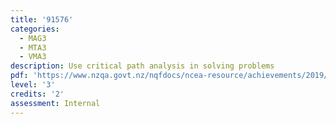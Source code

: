 ```yaml
---
title: '91576'
categories:
  - MAG3
  - MTA3
  - VMA3
description: Use critical path analysis in solving problems
pdf: 'https://www.nzqa.govt.nz/nqfdocs/ncea-resource/achievements/2019/as91576.pdf'
level: '3'
credits: '2'
assessment: Internal
---
```


